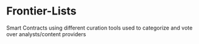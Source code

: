 # Frontier-Lists
Smart Contracts using different curation tools used to categorize and vote over analysts/content providers
